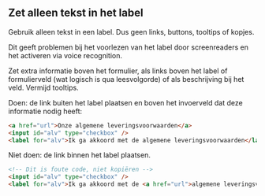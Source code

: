<!-- @license CC0-1.0 -->

## Zet alleen tekst in het label

Gebruik alleen tekst in een label. Dus geen links, buttons, tooltips of kopjes.

Dit geeft problemen bij het voorlezen van het label door screenreaders en het activeren via voice recognition.

Zet extra informatie boven het formulier, als links boven het label of formulierveld (wat logisch is qua leesvolgorde) of als beschrijving bij het veld. Vermijd tooltips.

Doen: de link buiten het label plaatsen en boven het invoerveld dat deze informatie nodig heeft:

```html
<a href="url">Onze algemene leveringsvoorwaarden</a>
<input id="alv" type="checkbox" />
<label for="alv">Ik ga akkoord met de algemene leveringsvoorwaarden</label>
```

Niet doen: de link binnen het label plaatsen.

```html
<!-- Dit is foute code, niet kopiëren -->
<input id="alv" type="checkbox" />
<label for="alv">Ik ga akkoord met de <a href="url">algemene leveringsvoorwaarden</a></label>
```
